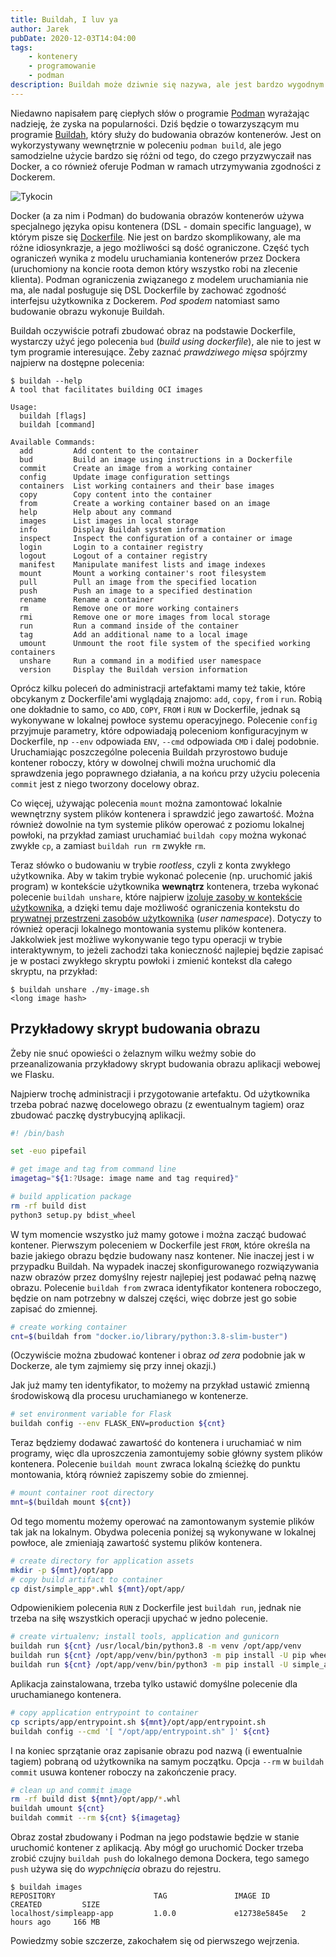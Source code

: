 ```yaml
---
title: Buildah, I luv ya
author: Jarek
pubDate: 2020-12-03T14:04:00
tags:
    - kontenery
    - programowanie
    - podman
description: Buildah może dziwnie się nazywa, ale jest bardzo wygodnym narzędziem do budowania obrazów kontenerów na Linuksie.
---
```


Niedawno napisałem parę ciepłych słów o programie [Podman](https://github.com/containers/podman) wyrażając nadzieję, że zyska na popularności. Dziś będzie o towarzyszącym mu programie [Buildah](https://github.com/containers/buildah), który służy do budowania obrazów kontenerów. Jest on wykorzystywany wewnętrznie w poleceniu `podman build`, ale jego samodzielne użycie bardzo się różni od tego, do czego przyzwyczaił nas Docker, a co również oferuje Podman w ramach utrzymywania zgodności z Dockerem.

![Tykocin](https://i.imgur.com/LbPDzfmh.jpg)

Docker (a za nim i Podman) do budowania obrazów kontenerów używa specjalnego języka opisu kontenera (DSL - domain specific language), w którym pisze się [Dockerfile](https://docs.docker.com/engine/reference/builder/). Nie jest on bardzo skomplikowany, ale ma różne idiosynkrazje, a jego możliwości są dość ograniczone. Część tych ograniczeń wynika z modelu uruchamiania kontenerów przez Dockera (uruchomiony na koncie roota demon który wszystko robi na zlecenie klienta). Podman ograniczenia związanego z modelem uruchamiania nie ma, ale nadal posługuje się DSL Dockerfile by zachować zgodność interfejsu użytkownika z Dockerem. _Pod spodem_ natomiast samo budowanie obrazu wykonuje Buildah.

Buildah oczywiście potrafi zbudować obraz na podstawie Dockerfile, wystarczy użyć jego polecenia `bud` (_build using dockerfile_), ale nie to jest w tym programie interesujące. Żeby zaznać _prawdziwego mięsa_ spójrzmy najpierw na dostępne polecenia:

```shellsession
$ buildah --help
A tool that facilitates building OCI images

Usage:
  buildah [flags]
  buildah [command]

Available Commands:
  add         Add content to the container
  bud         Build an image using instructions in a Dockerfile
  commit      Create an image from a working container
  config      Update image configuration settings
  containers  List working containers and their base images
  copy        Copy content into the container
  from        Create a working container based on an image
  help        Help about any command
  images      List images in local storage
  info        Display Buildah system information
  inspect     Inspect the configuration of a container or image
  login       Login to a container registry
  logout      Logout of a container registry
  manifest    Manipulate manifest lists and image indexes
  mount       Mount a working container's root filesystem
  pull        Pull an image from the specified location
  push        Push an image to a specified destination
  rename      Rename a container
  rm          Remove one or more working containers
  rmi         Remove one or more images from local storage
  run         Run a command inside of the container
  tag         Add an additional name to a local image
  umount      Unmount the root file system of the specified working containers
  unshare     Run a command in a modified user namespace
  version     Display the Buildah version information
```

Oprócz kilku poleceń do administracji artefaktami mamy też takie, które obcykanym z Dockerfile'ami wyglądają znajomo: `add`, `copy`, `from` i `run`. Robią one dokładnie to samo, co `ADD`, `COPY`, `FROM` i `RUN` w Dockerfile, jednak są wykonywane w lokalnej powłoce systemu operacyjnego. Polecenie `config` przyjmuje parametry, które odpowiadają poleceniom konfiguracyjnym w Dockerfile, np `--env` odpowiada `ENV`, `--cmd` odpowiada `CMD` i dalej podobnie. Uruchamiając poszczególne polecenia Buildah przyrostowo buduje kontener roboczy, który w dowolnej chwili można uruchomić dla sprawdzenia jego poprawnego działania, a na końcu przy użyciu polecenia `commit` jest z niego tworzony docelowy obraz.

Co więcej, używając polecenia `mount` można zamontować lokalnie wewnętrzny system plików kontenera i sprawdzić jego zawartość. Można również dowolnie na tym systemie plików operować z poziomu lokalnej powłoki, na przykład zamiast uruchamiać `buildah copy` można wykonać zwykłe `cp`, a zamiast `buildah run rm` zwykłe `rm`.

Teraz słówko o budowaniu w trybie _rootless_, czyli z konta zwykłego użytkownika. Aby w takim trybie wykonać polecenie (np. uruchomić jakiś program) w kontekście użytkownika **wewnątrz** kontenera, trzeba wykonać polecenie `buildah unshare`, które najpierw [izoluje zasoby w kontekście użytkownika](https://man7.org/linux/man-pages/man2/unshare.2.html), a dzięki temu daje możliwość ograniczenia kontekstu do [prywatnej przestrzeni zasobów użytkownika](https://man7.org/linux/man-pages/man7/user_namespaces.7.html) (_user namespace_). Dotyczy to również operacji lokalnego montowania systemu plików kontenera. Jakkolwiek jest możliwe wykonywanie tego typu operacji w trybie interaktywnym, to jeżeli zachodzi taka konieczność najlepiej będzie zapisać je w postaci zwykłego skryptu powłoki i zmienić kontekst dla całego skryptu, na przykład:

```shellsession
$ buildah unshare ./my-image.sh
<long image hash>
```

## Przykładowy skrypt budowania obrazu

Żeby nie snuć opowieści o żelaznym wilku weźmy sobie do przeanalizowania przykładowy skrypt budowania obrazu aplikacji webowej we Flasku.

Najpierw trochę administracji i przygotowanie artefaktu. Od użytkownika trzeba pobrać nazwę docelowego obrazu (z ewentualnym tagiem) oraz zbudować paczkę dystrybucyjną aplikacji.

```bash
#! /bin/bash

set -euo pipefail

# get image and tag from command line
imagetag="${1:?Usage: image name and tag required}"

# build application package
rm -rf build dist
python3 setup.py bdist_wheel
```

W tym momencie wszystko już mamy gotowe i można zacząć budować kontener. Pierwszym poleceniem w Dockerfile jest `FROM`, które określa na bazie jakiego obrazu będzie budowany nasz kontener. Nie inaczej jest i w przypadku Buildah. Na wypadek inaczej skonfigurowanego rozwiązywania nazw obrazów przez domyślny rejestr najlepiej jest podawać pełną nazwę obrazu. Polecenie `buildah from` zwraca identyfikator kontenera roboczego, będzie on nam potrzebny w dalszej części, więc dobrze jest go sobie zapisać do zmiennej.

```bash
# create working container
cnt=$(buildah from "docker.io/library/python:3.8-slim-buster")
```

(Oczywiście można zbudować kontener i obraz _od zera_ podobnie jak w Dockerze, ale tym zajmiemy się przy innej okazji.)

Jak już mamy ten identyfikator, to możemy na przykład ustawić zmienną środowiskową dla procesu uruchamianego w kontenerze.

```bash
# set environment variable for Flask
buildah config --env FLASK_ENV=production ${cnt}
```

Teraz będziemy dodawać zawartość do kontenera i uruchamiać w nim programy, więc dla uproszczenia zamontujemy sobie główny system plików kontenera. Polecenie `buildah mount` zwraca lokalną ścieżkę do punktu montowania, którą również zapiszemy sobie do zmiennej.

```bash
# mount container root directory
mnt=$(buildah mount ${cnt})
```

Od tego momentu możemy operować na zamontowanym systemie plików tak jak na lokalnym. Obydwa polecenia poniżej są wykonywane w lokalnej powłoce, ale zmieniają zawartość systemu plików kontenera.

```bash
# create directory for application assets
mkdir -p ${mnt}/opt/app
# copy build artifact to container
cp dist/simple_app*.whl ${mnt}/opt/app/
```

Odpowienikiem polecenia `RUN` z Dockerfile jest `buildah run`, jednak nie trzeba na siłę wszystkich operacji upychać w jedno polecenie.

```bash
# create virtualenv; install tools, application and gunicorn
buildah run ${cnt} /usr/local/bin/python3.8 -m venv /opt/app/venv
buildah run ${cnt} /opt/app/venv/bin/python3 -m pip install -U pip wheel Cython gunicorn
buildah run ${cnt} /opt/app/venv/bin/python3 -m pip install -U simple_app --find-links=/opt/app
```

Aplikacja zainstalowana, trzeba tylko ustawić domyślne polecenie dla uruchamianego kontenera.

```bash
# copy application entrypoint to container
cp scripts/app/entrypoint.sh ${mnt}/opt/app/entrypoint.sh
buildah config --cmd '[ "/opt/app/entrypoint.sh" ]' ${cnt}
```

I na koniec sprzątanie oraz zapisanie obrazu pod nazwą (i ewentualnie tagiem) pobraną od użytkownika na samym początku. Opcja `--rm` w `buildah commit` usuwa kontener roboczy na zakończenie pracy.

```bash
# clean up and commit image
rm -rf build dist ${mnt}/opt/app/*.whl
buildah umount ${cnt}
buildah commit --rm ${cnt} ${imagetag}
```

Obraz został zbudowany i Podman na jego podstawie będzie w stanie uruchomić kontener z aplikacją. Aby mógł go uruchomić Docker trzeba zrobić czujny `buildah push` do lokalnego demona Dockera, tego samego `push` używa się do _wypchnięcia_ obrazu do rejestru.

```shellsession
$ buildah images
REPOSITORY                      TAG               IMAGE ID       CREATED         SIZE
localhost/simpleapp-app         1.0.0             e12738e5845e   2 hours ago     166 MB
```

Powiedzmy sobie szczerze, zakochałem się od pierwszego wejrzenia.
